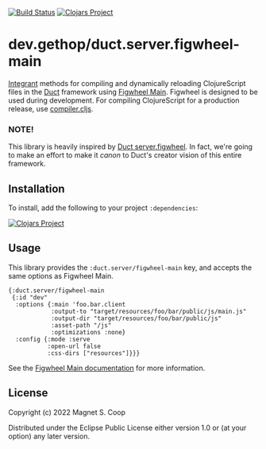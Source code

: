 [![Build Status](https://github.com/gethop-dev/duct.server.figwheel-main/actions/workflows/ci-cd.yml/badge.svg)](https://github.com/gethop-dev/duct.server.figwheel-main/actions/workflows/ci-cd.yml)
[![Clojars Project](https://img.shields.io/clojars/v/dev.gethop/duct.server.figwheel-main.svg)](https://clojars.org/dev.gethop/duct.server.figwheel-main)


# dev.gethop/duct.server.figwheel-main

[Integrant][] methods for compiling and dynamically reloading
ClojureScript files in the [Duct][] framework using [Figwheel Main][].
Figwheel is designed to be used during development. For compiling
ClojureScript for a production release, use [compiler.cljs][].

### NOTE!

This library is heavily inspired by [Duct server.figwheel][]. In fact, we're going to make an effort to make it *canon*
to Duct's creator vision of this entire framework.

[integrant]:     https://github.com/weavejester/integrant
[duct]:          https://github.com/duct-framework/duct
[Figwheel Main]: https://figwheel.org/
[compiler.cljs]: https://github.com/duct-framework/compiler.cljs
[Duct server.figwheel]: https://github.com/duct-framework/server.figwheel

## Installation

To install, add the following to your project `:dependencies`:

[![Clojars Project](https://clojars.org/dev.gethop/duct.server.figwheel-main/latest-version.svg)](https://clojars.org/dev.gethop/duct.server.figwheel-main)

## Usage

This library provides the `:duct.server/figwheel-main` key, and accepts the
same options as Figwheel Main.

```edn
{:duct.server/figwheel-main
 {:id "dev"
  :options {:main 'foo.bar.client
            :output-to "target/resources/foo/bar/public/js/main.js"
            :output-dir "target/resources/foo/bar/public/js"
            :asset-path "/js"
            :optimizations :none}
  :config {:mode :serve
           :open-url false
           :css-dirs ["resources"]}}}
```

See the [Figwheel Main documentation][] for more information.

[Figwheel Main documentation]: https://figwheel.org/docs/

## License

Copyright (c) 2022 Magnet S. Coop

Distributed under the Eclipse Public License either version 1.0 or (at
your option) any later version.
